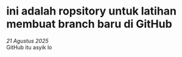 # ini adalah ropsitory untuk latihan membuat branch baru di GitHub

*21 Agustus 2025*<br>
GitHub itu asyik lo

